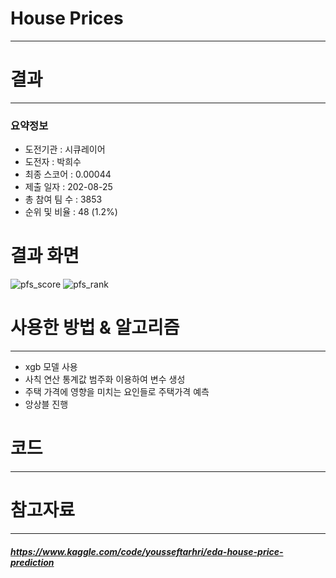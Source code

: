 # House Prices
---
# 결과
---
### 요약정보
* 도전기관 : 시큐레이어
* 도전자 : 박희수
* 최종 스코어 : 0.00044
* 제출 일자 : 202-08-25
* 총 참여 팀 수 : 3853
* 순위 및 비율 : 48 (1.2%)

# 결과 화면
![pfs_score](https://ifh.cc/g/0MRnkT.png)
![pfs_rank](https://ifh.cc/g/ZcQKSv.png)

# 사용한 방법 & 알고리즘
---
* xgb 모델 사용
* 사칙 연산 통계값 범주화 이용하여 변수 생성
* 주택 가격에 영향을 미치는 요인들로 주택가격 예측
* 앙상블 진행

# 코드
---
# 참고자료
---
##### https://www.kaggle.com/code/yousseftarhri/eda-house-price-prediction


```python

```
